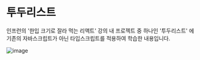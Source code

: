 # 투두리스트
인프런의 '한입 크기로 잘라 먹는 리액트' 강의 내 프로젝트 중 하나인 '투두리스트' 에  
기존의 자바스크립트가 아닌 타입스크립트를 적용하여 학습한 내용입니다.

![image](https://github.com/user-attachments/assets/cbf4707e-7688-405a-87f7-b942210db16a)
